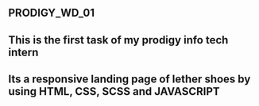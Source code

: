 ## PRODIGY_WD_01


## This is the first task of my  prodigy info tech intern 
## Its a responsive landing page of lether shoes by using  HTML, CSS, SCSS and JAVASCRIPT 


